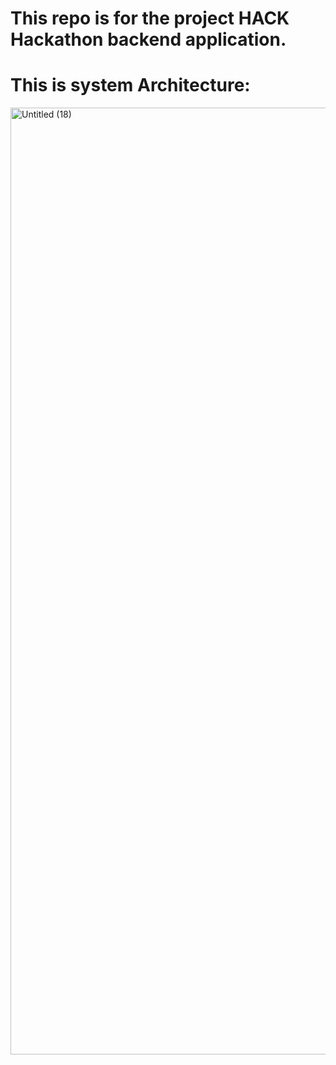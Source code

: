 # This repo is for the project HACK <CX> Hackathon backend application.

# This is system Architecture:

<img width="1515" alt="Untitled (18)" src="https://github.com/user-attachments/assets/a3452e74-32ba-45dc-8a4a-166592f47423" />
